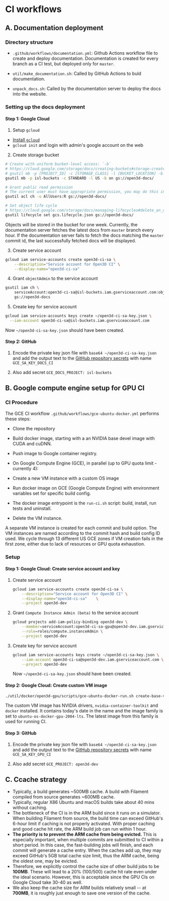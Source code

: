 # CI workflows

## A. Documentation deployment

### Directory structure

-   `.github/workflows/documentation.yml`: Github Actions workflow file to
    create and deploy documentation. Documentation is created for every branch
    as a CI test, but deployed only for `master`.

-   `util/make_documentation.sh`: Called by GitHub Actions to buld documentation.

-   `unpack_docs.sh`: Called by the documentation server to deploy the docs into
    the website.

### Setting up the docs deployment

#### Step 1: Google Cloud

1.  Setup `gcloud`

   -   [Install `gcloud`](https://cloud.google.com/sdk/install)
   -   `gcloud init` and login with admin's google account on the web

2.  Create storage bucket

   ```bash
   # Create with uniform bucket-level access: `-b`
   # https://cloud.google.com/storage/docs/creating-buckets#storage-create-bucket-gsutil
   # gsutil mb -p [PROJECT_ID] -c [STORAGE_CLASS] -l [BUCKET_LOCATION] -b on gs://[BUCKET_NAME]/
   gsutil mb -p isl-buckets -c STANDARD -l US -b on gs://open3d-docs/

   # Grant public read permission
   # The current user must have appropriate permission, you may do this in the web interface
   gsutil acl ch -u AllUsers:R gs://open3d-docs/

   # Set object life cycle
   # https://cloud.google.com/storage/docs/managing-lifecycles#delete_an_object
   gsutil lifecycle set gcs.lifecycle.json gs://open3d-docs/
   ```

   Objects will be stored in the bucket for one week. Currently, the
   documentation server fetches the latest docs from `master` branch every hour.
   If the documentation server fails to fetch the docs matching the `master`
   commit id, the last successfully fetched docs will be displayed.

3.  Create service account

   ```bash
   gcloud iam service-accounts create open3d-ci-sa \
       --description="Service account for Open3D CI" \
       --display-name="open3d-ci-sa"
   ```

4.  Grant `objectAdmin` to the service account

   ```bash
   gsutil iam ch \
       serviceAccount:open3d-ci-sa@isl-buckets.iam.gserviceaccount.com:objectAdmin \
       gs://open3d-docs
   ```

5.  Create key for service account

   ```bash
   gcloud iam service-accounts keys create ~/open3d-ci-sa-key.json \
     --iam-account open3d-ci-sa@isl-buckets.iam.gserviceaccount.com
   ```

   Now `~/open3d-ci-sa-key.json` should have been created.

#### Step 2: GitHub

1.  Encode the private key json file with `base64 ~/open3d-ci-sa-key.json` and
    add the output text to the
    [GitHub repository secrets](https://github.com/intel-isl/Open3D/settings/secrets)
    with name `GCE_SA_KEY_DOCS_CI`

2.  Also add secret `GCE_DOCS_PROJECT: isl-buckets`

## B. Google compute engine setup for GPU CI

### CI Procedure

The GCE CI workflow `.github/workflows/gce-ubuntu-docker.yml` performs these steps:

-   Clone the repository

-   Build docker image, starting with a an NVIDIA base devel image with CUDA and
    cuDNN.

-   Push image to Google container registry.

-   On Google Compute Engine (GCE), in parallel (up to GPU quota limit - currently
    4):
  -   Create a new VM instance with a custom OS image

  -   Run docker image on GCE (Google Compute Engine) with environment variables
      set for specific build config.

  -   The docker image entrypoint is the `run-ci.sh` script: build, install, run
      tests and uninstall.

  -   Delete the VM instance.

A separate VM instance is created for each commit and build option. The VM
instances are named according to the commit hash and build config ID used. We
cycle through 13 different US GCE zones if VM creation fails in the first zone,
either due to lack of resources or GPU quota exhaustion.

### Setup

#### Step 1: Google Cloud: Create service account and key

1.  Create service account

    ```bash
    gcloud iam service-accounts create open3d-ci-sa \
        --description="Service account for Open3D CI" \
        --display-name="open3d-ci-sa"    \
        --project open3d-dev
    ```

2.  Grant `Compute Instance Admin (beta)` to the service account

    ```bash
    gcloud projects add-iam-policy-binding open3d-dev \
        --member=serviceAccount:open3d-ci-sa-gpu@open3d-dev.iam.gserviceaccount.com \
        --role=roles/compute.instanceAdmin \
        --project open3d-dev
    ```

3.  Create key for service account

    ```bash
    gcloud iam service-accounts keys create ~/open3d-ci-sa-key.json \
        --iam-account open3d-ci-sa@open3d-dev.iam.gserviceaccount.com \
        --project open3d-dev
    ```

    Now `~/open3d-ci-sa-key.json` should have been created.

#### Step 2: Google Cloud: Create custom VM image

```bash
./util/docker/open3d-gpu/scripts/gce-ubuntu-docker-run.sh create-base-vm-image
```

The custom VM image has NVIDIA drivers, `nvidia-container-toolkit` and `docker`
installed. It contains today's date in the name and the image family is set to
`ubuntu-os-docker-gpu-2004-lts`. The latest image from this family is
used for running CI.

#### Step 3: GitHub

1.  Encode the private key json file with `base64 ~/open3d-ci-sa-key.json` and
    add the output text to the
    [GitHub repository secrets](https://github.com/intel-isl/Open3D/settings/secrets)
    with name `GCE_SA_KEY_GPU_CI`

2.  Also add secret `GCE_PROJECT: open3d-dev`

## C. Ccache strategy

- Typically, a build generates ~500MB cache. A build with Filament compiled from
  source generates ~600MB cache.
- Typically, regular X86 Ubuntu and macOS builds take about 40 mins without
  caching.
- The bottleneck of the CI is in the ARM build since it runs on a simulator.
  When building Filament from source, the build time can exceed GitHub's 6-hour
  limit if caching is not properly activated. With proper caching and good cache
  hit rate, the ARM build job can run within 1 hour.
- **The priority is to prevent the ARM cache from being evicted.** This is
  especially important, when multiple commits are submitted to CI within a short
  period. In this case, the fast-building jobs will finish, and each commit will
  generate a cache entry. When the caches add up, they may exceed GitHub's 5GB
  total cache size limit, thus the ARM cache, being the oldest one, may be
  evicted.
- Therefore, we explicitly control the cache size of other build jobs to be
  **100MB**. These will lead to a 20% (100/500) cache hit rate even under the
  ideal scenario. However, this is acceptable since the GPU CIs on Google Cloud
  take 30-40 as well.
- We also keep the cache size for ARM builds relatively small -- at **700MB**,
  it is roughly just enough to save one version of the cache.
